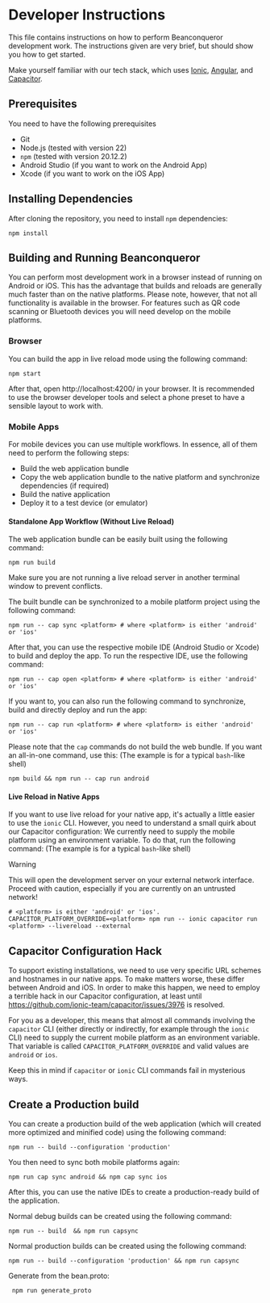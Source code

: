 # Developer Instructions

This file contains instructions on how to perform Beanconqueror development work.
The instructions given are very brief, but should show you how to get started.

Make yourself familiar with our tech stack, which uses [Ionic](https://ionicframework.com/), [Angular](https://angular.dev/), and [Capacitor](https://capacitorjs.com/).

## Prerequisites

You need to have the following prerequisites

- Git
- Node.js (tested with version 22)
- `npm` (tested with version 20.12.2)
- Android Studio (if you want to work on the Android App)
- Xcode (if you want to work on the iOS App)

## Installing Dependencies

After cloning the repository, you need to install `npm` dependencies:

```shell
npm install
```

## Building and Running Beanconqueror

You can perform most development work in a browser instead of running on Android or iOS.
This has the advantage that builds and reloads are generally much faster than on the native platforms.
Please note, however, that not all functionality is available in the browser.
For features such as QR code scanning or Bluetooth devices you will need develop on the mobile platforms.

### Browser

You can build the app in live reload mode using the following command:

```shell
npm start
```

After that, open http://localhost:4200/ in your browser.
It is recommended to use the browser developer tools and select a phone preset to have a sensible layout to work with.

### Mobile Apps

For mobile devices you can use multiple workflows.
In essence, all of them need to perform the following steps:

- Build the web application bundle
- Copy the web application bundle to the native platform and synchronize dependencies (if required)
- Build the native application
- Deploy it to a test device (or emulator)

#### Standalone App Workflow (Without Live Reload)

The web application bundle can be easily built using the following command:

```shell
npm run build
```

Make sure you are not running a live reload server in another terminal window to prevent conflicts.

The built bundle can be synchronized to a mobile platform project using the following command:

```shell
npm run -- cap sync <platform> # where <platform> is either 'android' or 'ios'
```

After that, you can use the respective mobile IDE (Android Studio or Xcode) to build and deploy the app.
To run the respective IDE, use the following command:

```shell
npm run -- cap open <platform> # where <platform> is either 'android' or 'ios'
```

If you want to, you can also run the following command to synchronize, build and directly deploy and run the app:

```shell
npm run -- cap run <platform> # where <platform> is either 'android' or 'ios'
```

Please note that the `cap` commands do not build the web bundle.
If you want an all-in-one command, use this: (The example is for a typical `bash`-like shell)

```shell
npm build && npm run -- cap run android
```

#### Live Reload in Native Apps

If you want to use live reload for your native app, it's actually a little easier to use the `ionic` CLI.
However, you need to understand a small quirk about our Capacitor configuration: We currently need to supply the mobile platform using an environment variable.
To do that, run the following command: (The example is for a typical `bash`-like shell)

> [!WARNING]
> This will open the development server on your external network interface.
> Proceed with caution, especially if you are currently on an untrusted network!

```shell
# <platform> is either 'android' or 'ios'.
CAPACITOR_PLATFORM_OVERRIDE=<platform> npm run -- ionic capacitor run <platform> --livereload --external
```

## Capacitor Configuration Hack

To support existing installations, we need to use very specific URL schemes and hostnames in our native apps.
To make matters worse, these differ between Android and iOS.
In order to make this happen, we need to employ a terrible hack in our Capacitor configuration, at least until https://github.com/ionic-team/capacitor/issues/3976 is resolved.

For you as a developer, this means that almost all commands involving the `capacitor` CLI (either directly or indirectly, for example through the `ionic` CLI) need to supply the current mobile platform as an environment variable.
That variable is called `CAPACITOR_PLATFORM_OVERRIDE` and valid values are `android` or `ios`.

Keep this in mind if `capacitor` or `ionic` CLI commands fail in mysterious ways.

## Create a Production build

You can create a production build of the web application (which will created more optimized and minified code) using the following command:

```shell
npm run -- build --configuration 'production'
```

You then need to sync both mobile platforms again:

```shell
npm run cap sync android && npm cap sync ios
```

After this, you can use the native IDEs to create a production-ready build of the application.

Normal debug builds can be created using the following command:

```shell
npm run -- build  && npm run capsync
```

Normal production builds can be created using the following command:

```shell
npm run -- build --configuration 'production' && npm run capsync
```

Generate from the bean.proto:

```shell
 npm run generate_proto
```
